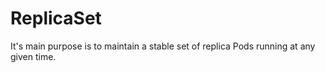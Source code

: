 # ReplicaSet 

It's main purpose is to maintain a stable set of replica Pods running at any given time. 